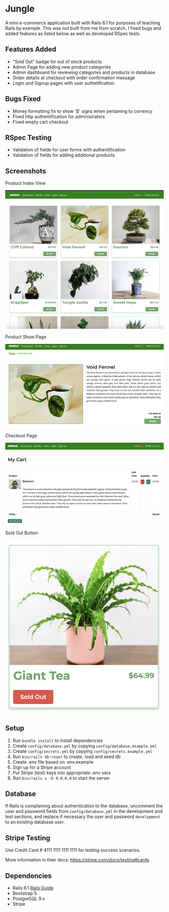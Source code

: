 # Jungle

A mini e-commerce application built with Rails 6.1 for purposes of teaching Rails by example. This was not built from me from scratch. I fixed bugs and added features as listed below as well as developed RSpec tests.

## Features Added

  - "Sold Out" badge for out of stock products
  - Admin Page for adding new product categories
  - Admin dashboard for reviewing categories and products in database
  - Order details at checkout with order confirmation message
  - Login and Signup pages with user authetification

## Bugs Fixed

  - Money formatting fix to show '$' signs when pertaining to currency
  - Fixed http authentification for administrators
  - Fixed empty cart checkout

## RSpec Testing

  - Validation of fields for user forms with authentification
  - Validation of fields for adding additional products

## Screenshots

  Product Index View

  !["Screenshot Product Index"](https://github.com/7-O-2-H/jungle/blob/master/docs/Main%20Page%20-%20Products%20Index.png)

  Product Show Page

  !["Product View"](https://github.com/7-O-2-H/jungle/blob/master/docs/Product%20Show%20Page.png)

  Checkout Page

  !["Checkout Page"](https://github.com/7-O-2-H/jungle/blob/master/docs/Checkout%20Page.png)

  Sold Out Button

  !["Sold Out Button"](https://github.com/7-O-2-H/jungle/blob/master/docs/Out%20of%20Stock%20Example.png)



  
## Setup

1. Run `bundle install` to install dependencies
2. Create `config/database.yml` by copying `config/database.example.yml`
3. Create `config/secrets.yml` by copying `config/secrets.example.yml`
4. Run `bin/rails db:reset` to create, load and seed db
5. Create .env file based on .env.example
6. Sign up for a Stripe account
7. Put Stripe (test) keys into appropriate .env vars
8. Run `bin/rails s -b 0.0.0.0` to start the server

## Database

If Rails is complaining about authentication to the database, uncomment the user and password fields from `config/database.yml` in the development and test sections, and replace if necessary the user and password `development` to an existing database user.

## Stripe Testing

Use Credit Card # 4111 1111 1111 1111 for testing success scenarios.

More information in their docs: <https://stripe.com/docs/testing#cards>

## Dependencies

- Rails 6.1 [Rails Guide](http://guides.rubyonrails.org/v6.1/)
- Bootstrap 5
- PostgreSQL 9.x
- Stripe
